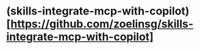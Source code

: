 # (skills-integrate-mcp-with-copilot)[https://github.com/zoelinsg/skills-integrate-mcp-with-copilot]